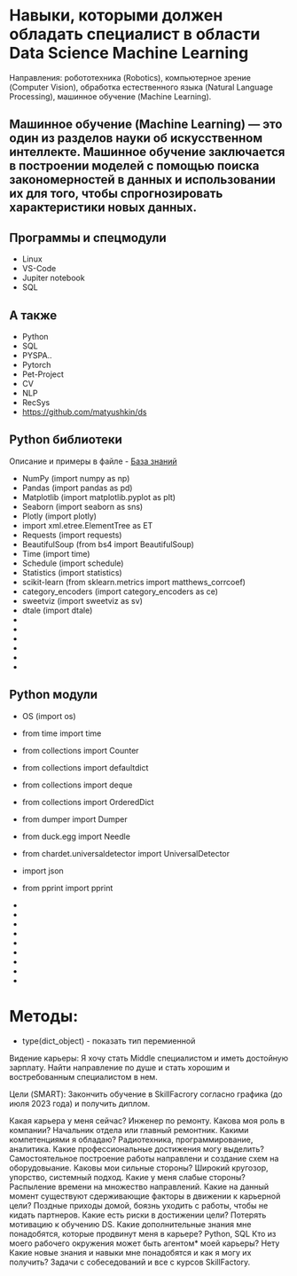 # Навыки, которыми должен обладать специалист в области Data Science Machine Learning

Направления:
робототехника (Robotics),
компьютерное зрение (Computer Vision),
обработка естественного языка (Natural Language Processing),
машинное обучение (Machine Learning).

## Машинное обучение (Machine Learning) — это один из разделов науки об искусственном интеллекте. Машинное обучение заключается в построении моделей с помощью поиска закономерностей в данных и использовании их для того, чтобы спрогнозировать характеристики новых данных.

## Программы и спецмодули

* Linux
* VS-Code
* Jupiter notebook
* SQL

## А также
* Python
* SQL
* PYSPA..
* Pytorch
* Pet-Project
* CV
* NLP
* RecSys
* https://github.com/matyushkin/ds


## Python библиотеки
Описание и примеры в файле - [База знаний](https://github.com/Vezdexod/sf_data_science/blob/main/Data_Science_memory/База%20знаинй%20Python.py)

* NumPy             (import numpy as np)
* Pandas            (import pandas as pd)
* Matplotlib        (import matplotlib.pyplot as plt)
* Seaborn           (import seaborn as sns)
* Plotly            (import plotly)
* import xml.etree.ElementTree as ET
* Requests          (import requests)
* BeautifulSoup     (from bs4 import BeautifulSoup)
* Time              (import time)
* Schedule          (import schedule)
* Statistics        (import statistics)
* scikit-learn      (from sklearn.metrics import matthews_corrcoef)
* category_encoders (import category_encoders as ce)
* sweetviz          (import sweetviz as sv)
* dtale             (import dtale) 
* 
* 
* 
* 
* 
* 



## Python модули

* OS                (import os)

* from time import time
* from collections import Counter
* from collections import defaultdict
* from collections import deque
* from collections import OrderedDict
* from dumper import Dumper
* from duck.egg import Needle
* from chardet.universaldetector import UniversalDetector
* import json
* from pprint import pprint
* 
* 
* 
* 
* 
* 
* 
* 
* 


# Методы:

* type(dict_object) - показать тип перемиенной





Видение карьеры:
Я хочу стать Middle специалистом и иметь достойную зарплату. 
Найти направление по душе и стать хорошим и востребованным специалистом в нем.

Цели (SMART):
Закончить обучение в SkillFacrory согласно графика (до июля 2023 года) и получить диплом.

Какая карьера у меня сейчас? Инженер по ремонту.
Какова моя роль в компании? Начальник отдела или главный ремонтник.
Какими компетенциями я обладаю? Радиотехника, программирование, аналитика.
Какие профессиональные достижения могу выделить? Самостоятельное построение работы направлени и создание схем на оборудовыание.
Каковы мои сильные стороны? Широкий кругозор, упорство, системный подход.
Какие у меня слабые стороны? Распыление времени на множество направлений.
Какие на данный момент существуют сдерживающие факторы в движении к карьерной цели? Поздные приходы домой, боязнь уходить с работы, чтобы не кидать партнеров.
Какие есть риски в достижении цели? Потерять мотивацию к обучению DS.
Какие дополнительные знания мне понадобятся, которые продвинут меня в карьере? Python, SQL
Кто из моего рабочего окружения может быть агентом* моей карьеры? Нету
Какие новые знания и навыки мне понадобятся и как я могу их получить? Задачи с собеседований и все с курсов SkillFactory.
